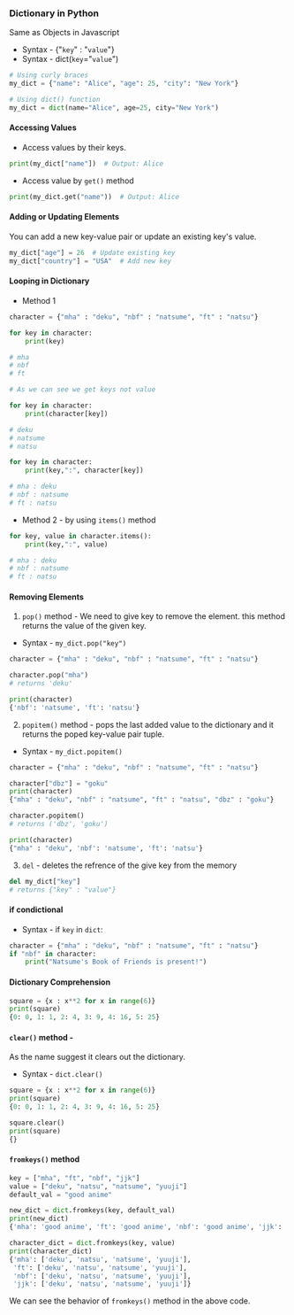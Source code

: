 ### Dictionary in Python

Same as Objects in Javascript
- Syntax - {"`key`" : "`value`"}
- Syntax - dict(`key`="`value`")

```Python
# Using curly braces
my_dict = {"name": "Alice", "age": 25, "city": "New York"}

# Using dict() function
my_dict = dict(name="Alice", age=25, city="New York")
```

#### Accessing Values

- Access values by their keys.

```Python
print(my_dict["name"])  # Output: Alice
```

- Access value by `get()` method

```Python
print(my_dict.get("name"))  # Output: Alice
```

#### Adding or Updating Elements

You can add a new key-value pair or update an existing key's value.

```Python
my_dict["age"] = 26  # Update existing key
my_dict["country"] = "USA"  # Add new key
```

#### Looping in Dictionary

- Method 1 

```Python
character = {"mha" : "deku", "nbf" : "natsume", "ft" : "natsu"}

for key in character:
    print(key) 

# mha
# nbf
# ft

# As we can see we get keys not value

for key in character:
    print(character[key])

# deku
# natsume
# natsu

for key in character:
    print(key,":", character[key])

# mha : deku
# nbf : natsume
# ft : natsu
```

- Method 2 - by using `items()` method

```Python
for key, value in character.items():
    print(key,":", value)

# mha : deku
# nbf : natsume
# ft : natsu
```

#### Removing Elements

1. `pop()` method - We need to give key to remove the element. this method returns the value of the given key.

- Syntax - `my_dict.pop("key")`

```Python
character = {"mha" : "deku", "nbf" : "natsume", "ft" : "natsu"}

character.pop("mha")
# returns 'deku'

print(character)
{'nbf': 'natsume', 'ft': 'natsu'}
```

2. `popitem()` method - pops the last added value to the dictionary and it returns the poped key-value pair tuple.

- Syntax - `my_dict.popitem()`

```Python
character = {"mha" : "deku", "nbf" : "natsume", "ft" : "natsu"}

character["dbz"] = "goku"
print(character)
{"mha" : "deku", "nbf" : "natsume", "ft" : "natsu", "dbz" : "goku"}

character.popitem()
# returns ('dbz', 'goku')

print(character)
{"mha" : "deku", 'nbf': 'natsume', 'ft': 'natsu'}
```

3. `del` - deletes the refrence of the give key from the memory

```Python
del my_dict["key"] 
# returns {"key" : "value"}
```

#### if condictional

- Syntax - if `key` in `dict`:

```Python
character = {"mha" : "deku", "nbf" : "natsume", "ft" : "natsu"}
if "nbf" in character:
    print("Natsume's Book of Friends is present!")
```

#### Dictionary Comprehension

```python
square = {x : x**2 for x in range(6)}
print(square)
{0: 0, 1: 1, 2: 4, 3: 9, 4: 16, 5: 25}
```

#### `clear()` method -

As the name suggest it clears out the dictionary.

- Syntax - `dict.clear()`
```python
square = {x : x**2 for x in range(6)}
print(square)
{0: 0, 1: 1, 2: 4, 3: 9, 4: 16, 5: 25}

square.clear()
print(square)
{}
```

#### `fromkeys()` method 

```python
key = ["mha", "ft", "nbf", "jjk"]
value = ["deku", "natsu", "natsume", "yuuji"]
default_val = "good anime"

new_dict = dict.fromkeys(key, default_val)
print(new_dict)
{'mha': 'good anime', 'ft': 'good anime', 'nbf': 'good anime', 'jjk': 'good anime'}

character_dict = dict.fromkeys(key, value)
print(character_dict)
{'mha': ['deku', 'natsu', 'natsume', 'yuuji'],
 'ft': ['deku', 'natsu', 'natsume', 'yuuji'], 
 'nbf': ['deku', 'natsu', 'natsume', 'yuuji'], 
 'jjk': ['deku', 'natsu', 'natsume', 'yuuji']}
```

We can see the behavior of `fromkeys()` method in the above code.